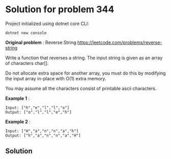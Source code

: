 # Solution for problem 344

Project initialized using dotnet core CLI:
```
dotnet new console
```

**Original problem** : Reverse String https://leetcode.com/problems/reverse-string     

Write a function that reverses a string. The input string is given as an array of characters char[].

Do not allocate extra space for another array, you must do this by modifying the input array in-place with O(1) extra memory.

You may assume all the characters consist of printable ascii characters.

**Example 1** :
```
Input: ["h","e","l","l","o"]
Output: ["o","l","l","e","h"]
```
**Example 2** :
```
Input: ["H","a","n","n","a","h"]
Output: ["h","a","n","n","a","H"]
```

## Solution

```

```